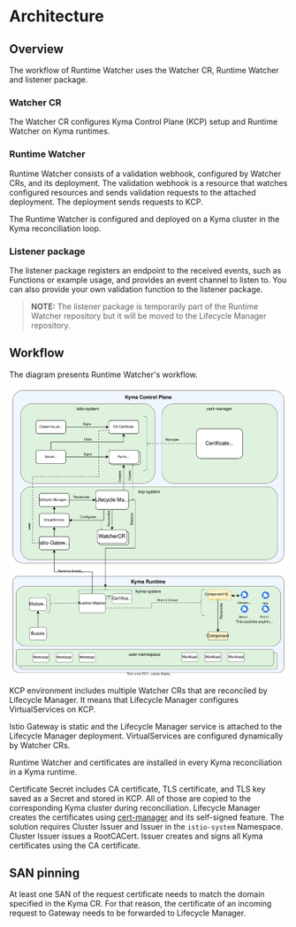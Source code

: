 # Architecture

## Overview

The workflow of Runtime Watcher uses the Watcher CR, Runtime Watcher and listener package.

### Watcher CR

The Watcher CR configures Kyma Control Plane (KCP) setup and Runtime Watcher on Kyma runtimes.

### Runtime Watcher

Runtime Watcher consists of a validation webhook, configured by Watcher CRs, and its deployment. The validation webhook is a resource that watches configured resources and sends validation requests to the attached deployment. The deployment sends requests to KCP.

The Runtime Watcher is configured and deployed on a Kyma cluster in the Kyma reconciliation loop.

### Listener package

The listener package registers an endpoint to the received events, such as Functions or example usage, and provides an event channel to listen to. You can also provide your own validation function to the listener package.

> **NOTE:** The listener package is temporarily part of the Runtime Watcher repository but it will be moved to the Lifecycle Manager repository.

## Workflow

The diagram presents Runtime Watcher's workflow.

![Runtime Watcher architecture](./assets/runtime_watcher_architecture_simplified.svg)

KCP environment includes multiple Watcher CRs that are reconciled by Lifecycle Manager. It means that Lifecycle Manager configures VirtualServices on KCP. <!--TBD: update the diagram to multiply the VirtualService-->

Istio Gateway is static and the Lifecycle Manager service is attached to the Lifecycle Manager deployment. VirtualServices are configured dynamically by Watcher CRs.

Runtime Watcher and certificates <!--TBD: or certificate Secret--> are installed in every Kyma reconciliation in a Kyma runtime.

Certificate Secret includes CA certificate, TLS certificate, and TLS key saved as a Secret and stored in KCP. All of those  are copied to the corresponding Kyma cluster during reconciliation. Lifecycle Manager creates the certificates using [cert-manager](https://github.com/cert-manager/cert-manager) and its self-signed feature. The solution requires Cluster Issuer and Issuer in the `istio-system` Namespace. Cluster Issuer issues a RootCACert. Issuer creates and signs all Kyma certificates using the CA certificate.

## SAN pinning

At least one SAN of the request certificate needs to match the domain specified in the Kyma CR. For that reason, the certificate of an incoming request to Gateway needs to be forwarded to Lifecycle Manager.

